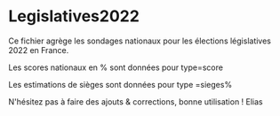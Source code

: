 # Legislatives2022

Ce fichier agrège les sondages nationaux pour les élections législatives 2022 en France.

Les scores nationaux en % sont données pour type=score

Les estimations de sièges sont données pour type =sieges%

N'hésitez pas à faire des ajouts & corrections, bonne utilisation !
Elias
